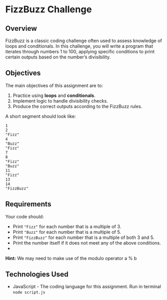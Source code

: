 # FizzBuzz Challenge

## Overview

FizzBuzz is a classic coding challenge often used to assess knowledge of loops and conditionals. In this challenge, you will write a program that iterates through numbers 1 to 100, applying specific conditions to print certain outputs based on the number’s divisibility.

## Objectives

The main objectives of this assignment are to:
1. Practice using **loops** and **conditionals**.
2. Implement logic to handle divisibility checks.
3. Produce the correct outputs according to the FizzBuzz rules.

A short segment should look like:

```
1
2
"Fizz"
4
"Buzz"
"Fizz"
7
8
"Fizz"
"Buzz"
11
"Fizz"
13
14
"FizzBuzz"
```


## Requirements

Your code should:
- Print `"Fizz"` for each number that is a multiple of 3.
- Print `"Buzz"` for each number that is a multiple of 5.
- Print `"FizzBuzz"` for each number that is a multiple of both 3 and 5.
- Print the number itself if it does not meet any of the above conditions.
- 
**Hint:** We may need to make use of the modulo operator a % b

## Technologies Used
- JavaScript - The coding language for this assignment.
Run in terminal `node script.js`
